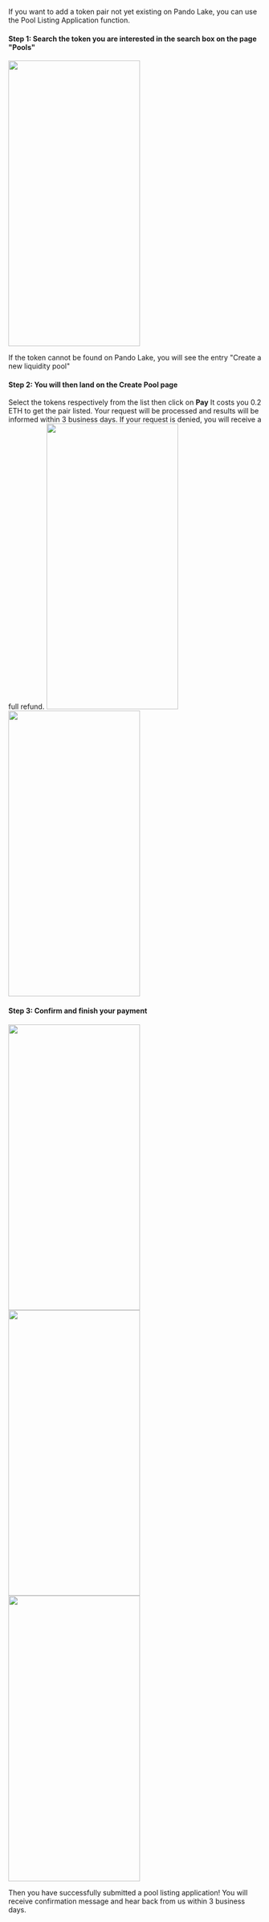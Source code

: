 If you want to add a token pair not yet existing on Pando Lake, you can use the Pool Listing Application function. 

#### Step 1: Search the token you are interested in the search box on the page "Pools"
<img src="https://github.com/fox-one/docs.pando.im/blob/master/docs/lake/assets/coin-listing-1.png" width="262" height="568">

If the token cannot be found on Pando Lake, you will see the entry "Create a new liquidity pool"

#### Step 2: You will then land on the Create Pool page
Select the tokens respectively from the list then click on **Pay**
It costs you 0.2 ETH to get the pair listed. Your request will be processed and results will be informed within 3 business days. If your request is denied, you will receive a full refund.
<img src="https://github.com/fox-one/docs.pando.im/blob/master/docs/lake/assets/coin-listing-2.png" width="262" height="568">
<img src="https://github.com/fox-one/docs.pando.im/blob/master/docs/lake/assets/coin-listing-3.png" width="262" height="568">

#### Step 3: Confirm and finish your payment 
<img src="https://github.com/fox-one/docs.pando.im/blob/master/docs/lake/assets/coin-listing-4.png" width="262" height="568"> <img src="https://github.com/fox-one/docs.pando.im/blob/master/docs/lake/assets/coin-listing-5.png" width="262" height="568"> <img src="https://github.com/fox-one/docs.pando.im/blob/master/docs/lake/assets/coin-listing-6.png" width="262" height="568">

Then you have successfully submitted a pool listing application! You will receive confirmation message and hear back from us within 3 business days. 

